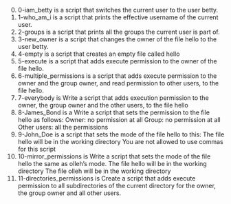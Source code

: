 0. 0-iam_betty is a script that switches the current user to the user betty.
1. 1-who_am_i is a script that prints the effective username of the current user.
2. 2-groups is a script that prints all the groups the current user is part of.
3. 3-new_owner is a script that changes the owner of the file hello to the user betty.
4. 4-empty is a script that creates an empty file called hello
5. 5-execute is a script that adds execute permission to the owner of the file hello.
6. 6-multiple_permissions is a script that adds execute permission to the owner and the group owner, and read permission to other users, to the file hello.
7. 7-everybody is Write a script that adds execution permission to the owner, the group owner and the other users, to the file hello
8. 8-James_Bond is a Write a script that sets the permission to the file hello as follows:
Owner: no permission at all
Group: no permission at all
Other users: all the permissions
9. 9-John_Doe is a script that sets the mode of the file hello to this:
The file hello will be in the working directory
You are not allowed to use commas for this script
10. 10-mirror_permissions is Write a script that sets the mode of the file hello the same as olleh’s mode.
The file hello will be in the working directory
The file olleh will be in the working directory
11. 11-directories_permissions is Create a script that adds execute permission to all subdirectories of the current directory for the owner, the group owner and all other users.

